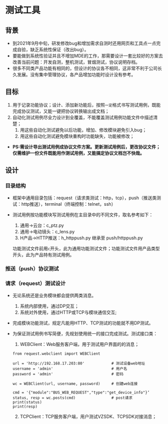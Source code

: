 # 测试工具

## 背景

- 到2021年9月中旬，研发修改bug和增加需求自测时还用网页和工具点一点完成自验，缺乏系统性保证（改出bug）。
- 要能做到系统性验证并且不增加MDE的工作，那需要设计一套比较好的方案去改善当前问题：开发自测，整机测试，冒烟测试，协议说明存档。
- 很多不同类产品功能有相同的，但设计的协议各不相同，这非常不利于公司长久发展。没有集中管理协议，各产品增加功能时设计没有参考。


## 目标

1. 用于记录功能协议；设计、添加新功能后，按照`一定`格式书写测试用例，既能完成协议测试，又能一键把协议转换输出成文档；
2. 自动化测试用例尽全力设计到全覆盖，不能覆盖测试用例功能文件中描述清楚；
    1. 用这些自动化测试避免以后功能，增加、修改模块避免引入bug；
    2. 用这些自动化测试避免模块重构时功能缺失，功能被修改；

- **PS:需设计导出测试用例成协议文件方案。更新测试用例后，更改协议文件；仅需维护一份文件既能用作测试用例，又能搞定协议文档岂不快哉。**

  

## 设计

### 目录结构

- 框架中通用目录包括：request（请求类测试：http，tcp），push（推送类测试：http推送），terminal（终端控制：telnet，ssh）

- 测试用例按功能模块写测试用例在主目录中的不同文件，取名参考如下：
    1. 通用->云台：c_ptz.py
    2. 通用->电动镜头：c_lens.py
    3. H产品->HTTP推送：h_httppush.py 继承至 push/httppush.py
    
    功能测试文件前用`c`开头，此为通用功能测试文件；功能测试文件用产品类型开头，此为产品特有测试用例。
    
    

### 推送（push）协议测试






### 请求（request）测试设计

- 无论系统还是业务模块都会提供两类消息。
    1. 系统内部使用，通过DP交互；
    2. 系统对外使用，通过HTTP或TCP与模块通信交互;
- 完成模块功能测试，规定凡能用HTTP、TCP测试的功能就不用DP测试。

- 为保证测试用例书写简便，先规划使用统一的接口完成测试。测试接口类：
  
    1. WEBClient：Web服务客户端，用于测试用户界面的的消息；
    ```
    from request.webclient import WEBClient
    
    url = 'http://192.168.17.203:80'            # 测试设备web地址
    username = 'admin'                          # 用户名
    password = 'admin'                          # 密码
    
    wc = WEBClient(url, username, password)     # 创建web连接
    
    cmd = '{"module":"BUS_WEB_REQUEST","type":"get_device_info"}‘
    status, resp = wc.posts(cmd)                # post请求
    print(status)
    print(resp)
    ```

    2. TCPClient：TCP服务客户端，用户测试VZSDK、TCPSDK对接消息；
    ```
    
    ```

